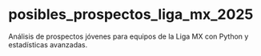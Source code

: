 # posibles_prospectos_liga_mx_2025
Análisis de prospectos jóvenes para equipos de la Liga MX con Python y estadísticas avanzadas.
